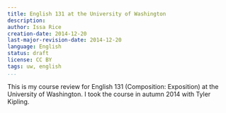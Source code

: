 ```yaml
---
title: English 131 at the University of Washington
description: 
author: Issa Rice
creation-date: 2014-12-20
last-major-revision-date: 2014-12-20
language: English
status: draft
license: CC BY
tags: uw, english
...
```


This is my course review for English 131 (Composition: Exposition) at the University of Washington.
I took the course in autumn 2014 with Tyler Kipling.

